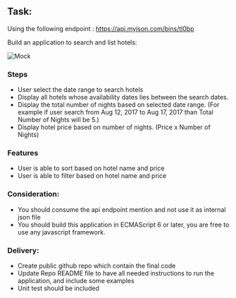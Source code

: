 ## Task:

Using the following endpoint : https://api.myjson.com/bins/tl0bp 

Build an application to search and list hotels:

![Mock](http://res.cloudinary.com/divwiclgn/image/upload/v1501594231/code-assessment-mock_lauryh.png)

### Steps

- User select the date range to search hotels
- Display all hotels whose availability dates lies between the search dates.
- Display the total number of nights based on selected date range. (For example if user search from Aug 12, 2017 to Aug 17, 2017 than Total Number of Nights will be 5.)
- Display hotel price based on number of nights. (Price x Number of Nights)

### Features

- User is able to sort based on hotel name and price
- User is able to filter based on hotel name and price


### Consideration:
- You should consume the api endpoint mention and not use it as internal json file
- You should build this application in ECMAScript 6 or later, you are free to use any javascript framework.

### Delivery:
- Create public github repo which contain the final code
- Update Repo README file to have all needed instructions to run the application, and include some examples
- Unit test should be included

